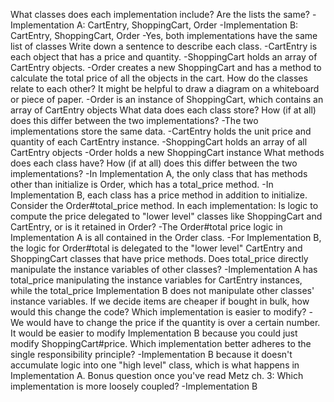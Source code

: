 What classes does each implementation include? Are the lists the same?
  -Implementation A: CartEntry, ShoppingCart, Order
  -Implementation B: CartEntry, ShoppingCart, Order
  -Yes, both implementations have the same list of classes
Write down a sentence to describe each class.
  -CartEntry is each object that has a price and quantity.
  -ShoppingCart holds an array of CartEntry objects.
  -Order creates a new ShoppingCart and has a method to calculate the total  price of all the objects in the cart.
How do the classes relate to each other? It might be helpful to draw a diagram on a whiteboard or piece of paper.
  -Order is an instance of ShoppingCart, which contains an array of CartEntry objects
What data does each class store? How (if at all) does this differ between the two implementations?
  -The two implementations store the same data.
  -CartEntry holds the unit price and quantity of each CartEntry instance.
  -ShoppingCart holds an array of all CartEntry objects
  -Order holds a new ShoppingCart instance
What methods does each class have? How (if at all) does this differ between the two implementations?
  -In Implementation A, the only class that has methods other than initialize is Order, which has a total_price method.
  -In Implementation B, each class has a price method in addition to initialize.
Consider the Order#total_price method. In each implementation:
Is logic to compute the price delegated to "lower level" classes like ShoppingCart and CartEntry, or is it retained in Order?
  -The Order#total price logic in Implementation A is all contained in the Order class.
  -For Implementation B, the logic for Order#total is delegated to the "lower level" CartEntry and ShoppingCart classes that have price methods.
Does total_price directly manipulate the instance variables of other classes?
  -Implementation A has total_price manipulating the instance variables for CartEntry instances, while the total_price Implementation B does not manipulate other classes' instance variables.
If we decide items are cheaper if bought in bulk, how would this change the code? Which implementation is easier to modify?
  -We would have to change the price if the quantity is over a certain number. It would be easier to modify Implementation B because you could just modify ShoppingCart#price.
Which implementation better adheres to the single responsibility principle?
  -Implementation B because it doesn't accumulate logic into one "high level" class, which is what happens in Implementation A.
Bonus question once you've read Metz ch. 3: Which implementation is more loosely coupled?
  -Implementation B
